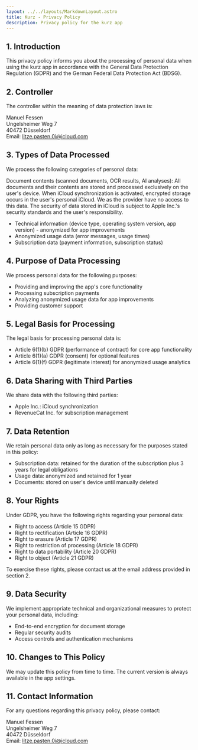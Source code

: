 ```yaml
---
layout: ../../layouts/MarkdownLayout.astro
title: Kurz - Privacy Policy
description: Privacy policy for the kurz app
---
```



## 1. Introduction
This privacy policy informs you about the processing of personal data when using the kurz app in accordance with the General Data Protection Regulation (GDPR) and the German Federal Data Protection Act (BDSG).

## 2. Controller
The controller within the meaning of data protection laws is:

Manuel Fessen  
Ungelsheimer Weg 7  
40472 Düsseldorf  
Email: litze.pasten.0i@icloud.com  

## 3. Types of Data Processed
We process the following categories of personal data:

Document contents (scanned documents, OCR results, AI analyses):
All documents and their contents are stored and processed exclusively on the user's device. When iCloud synchronization is activated, encrypted storage occurs in the user's personal iCloud. We as the provider have no access to this data. The security of data stored in iCloud is subject to Apple Inc.'s security standards and the user's responsibility.

- Technical information (device type, operating system version, app version) - anonymized for app improvements
- Anonymized usage data (error messages, usage times)
- Subscription data (payment information, subscription status)

## 4. Purpose of Data Processing
We process personal data for the following purposes:

- Providing and improving the app's core functionality
- Processing subscription payments
- Analyzing anonymized usage data for app improvements
- Providing customer support

## 5. Legal Basis for Processing
The legal basis for processing personal data is:

- Article 6(1)(b) GDPR (performance of contract) for core app functionality
- Article 6(1)(a) GDPR (consent) for optional features
- Article 6(1)(f) GDPR (legitimate interest) for anonymized usage analytics

## 6. Data Sharing with Third Parties
We share data with the following third parties:

- Apple Inc.: iCloud synchronization
- RevenueCat Inc. for subscription management

## 7. Data Retention
We retain personal data only as long as necessary for the purposes stated in this policy:

- Subscription data: retained for the duration of the subscription plus 3 years for legal obligations
- Usage data: anonymized and retained for 1 year
- Documents: stored on user's device until manually deleted

## 8. Your Rights
Under GDPR, you have the following rights regarding your personal data:

- Right to access (Article 15 GDPR)
- Right to rectification (Article 16 GDPR)
- Right to erasure (Article 17 GDPR)
- Right to restriction of processing (Article 18 GDPR)
- Right to data portability (Article 20 GDPR)
- Right to object (Article 21 GDPR)

To exercise these rights, please contact us at the email address provided in section 2.

## 9. Data Security
We implement appropriate technical and organizational measures to protect your personal data, including:

- End-to-end encryption for document storage
- Regular security audits
- Access controls and authentication mechanisms

## 10. Changes to This Policy
We may update this policy from time to time. The current version is always available in the app settings.

## 11. Contact Information
For any questions regarding this privacy policy, please contact:

Manuel Fessen  
Ungelsheimer Weg 7  
40472 Düsseldorf  
Email: litze.pasten.0i@icloud.com